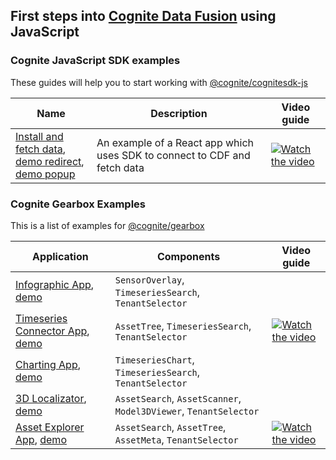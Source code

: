 ## First steps into [Cognite Data Fusion](https://cognite.com/products/cognite-data-fusion/) using JavaScript 

### Cognite JavaScript SDK examples
These guides will help you to start working with [@cognite/cognitesdk-js](https://github.com/cognitedata/cognitesdk-js)

| Name                                                                             | Description                                                       | Video guide                                                                                                     |
| --------------------------------------------------------------------------------------- | ---------------------------------------------------------------- | --------------------------------------------------------------------------------------------------------------- |
| [Install and fetch data][sdk-intro],<br/> [demo redirect][sdk-auth-redirect], [demo popup][sdk-auth-popup] | An example of a React app which uses SDK to connect to CDF and fetch data| [![Watch the video](https://img.youtube.com/vi/29Cuv6OhBmA/3.jpg)](https://youtu.be/29Cuv6OhBmA)

[sdk-intro]: https://github.com/cognitedata/javascript-getting-started/tree/master/sdk-auth-and-fetch-data
[sdk-auth-redirect]: https://cognitedata.github.io/javascript-getting-started/sdk-auth-and-fetch-data/auth-with-redirect
[sdk-auth-popup]: https://cognitedata.github.io/javascript-getting-started/sdk-auth-and-fetch-data/auth-with-popup

### Cognite Gearbox Examples

This is a list of examples for [@cognite/gearbox](https://github.com/cognitedata/gearbox.js)

| Application                                                                             | Components                                                       | Video guide                                                                                                     |
| --------------------------------------------------------------------------------------- | ---------------------------------------------------------------- | --------------------------------------------------------------------------------------------------------------- |
| [Infographic App][infographic-app], [demo][infographic-demo]                            | `SensorOverlay`, `TimeseriesSearch`, `TenantSelector`            |                                                                                                                 |
| [Timeseries Connector App][timeseries-connector-app], [demo][timeseries-connector-demo] | `AssetTree`, `TimeseriesSearch`, `TenantSelector`                | [![Watch the video](https://img.youtube.com/vi/4hvF7voDK_g/1.jpg)](https://www.youtube.com/watch?v=4hvF7voDK_g) |
| [Charting App][charting-app], [demo][charting-demo]                                     | `TimeseriesChart`, `TimeseriesSearch`, `TenantSelector`          |                                                                                                                 |
| [3D Localizator][3d-localizator], [demo][3d-localizator-demo]                           | `AssetSearch`, `AssetScanner`, `Model3DViewer`, `TenantSelector` |                                                                                                                 |
| [Asset Explorer App][asset-explorer-app], [demo][asset-explorer-demo]                   | `AssetSearch`, `AssetTree`, `AssetMeta`, `TenantSelector`        | [![Watch the video](https://img.youtube.com/vi/gL0o2318BHc/1.jpg)](https://www.youtube.com/watch?v=gL0o2318BHc) |

[infographic-app]: https://github.com/cognitedata/javascript-getting-started/tree/master/infographic-app
[timeseries-connector-app]: https://github.com/cognitedata/javascript-getting-started/tree/master/timeseries-connector-app
[charting-app]: https://github.com/cognitedata/javascript-getting-started/tree/master/charting-app
[3d-localizator]: https://github.com/cognitedata/javascript-getting-started/tree/master/3d-localizator
[asset-explorer-app]: https://github.com/cognitedata/javascript-getting-started/tree/master/asset-explorer-app
[infographic-demo]: https://cognitedata.github.io/javascript-getting-started/infographic-app
[timeseries-connector-demo]: https://cognitedata.github.io/javascript-getting-started/timeseries-connector-app
[charting-demo]: https://cognitedata.github.io/javascript-getting-started/charting-app
[3d-localizator-demo]: https://cognitedata.github.io/javascript-getting-started/3d-localizator
[asset-explorer-demo]: https://cognitedata.github.io/javascript-getting-started/asset-explorer-app
